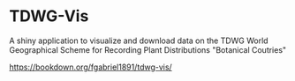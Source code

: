 # TDWG-Vis
A shiny application to visualize and download data on the TDWG World Geographical Scheme for Recording Plant Distributions "Botanical Coutries"

https://bookdown.org/fgabriel1891/tdwg-vis/
